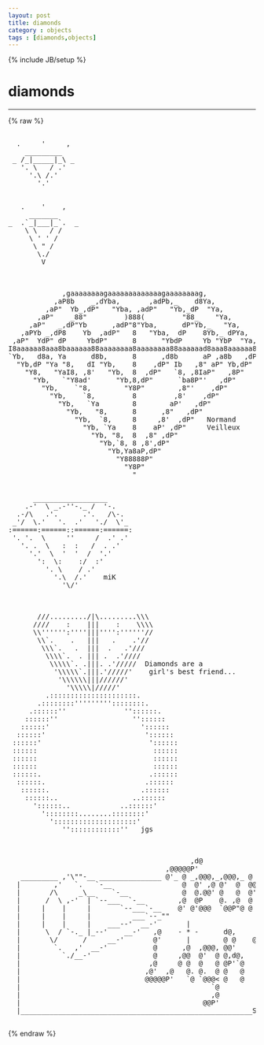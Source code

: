 ```yaml
---
layout: post
title: diamonds
category : objects
tags : [diamonds,objects]
---
```

{% include JB/setup %}
# diamonds
---
{% raw %}
<pre>

  .     &#039;     ,
    _________
 _ /_|_____|_\ _
   &#039;. \   / .&#039;
     &#039;.\ /.&#039;
       &#039;.&#039;


   .    &#039;    ,
     _______
_  .`_|___|_`.  _
    \ \   / /
     \ &#039; &#039; /
      \ &quot; /   
       \./
        V



             ,gaaaaaaaagaaaaaaaaaaaaagaaaaaaaag,
           ,aP8b    _,dYba,       ,adPb,_    d8Ya,
         ,aP&quot;  Yb_,dP&quot;   &quot;Yba, ,adP&quot;   &quot;Yb,_dP  &quot;Ya,
       ,aP&quot;    _88&quot;         )888(         &quot;88_    &quot;Ya,
     ,aP&quot;   _,dP&quot;Yb      ,adP&quot;8&quot;Yba,      dP&quot;Yb,_   &quot;Ya,
   ,aPYb _,dP8    Yb  ,adP&quot;   8   &quot;Yba,  dP    8Yb,_ dPYa,
 ,aP&quot;  YdP&quot; dP     YbdP&quot;      8      &quot;YbdP     Yb &quot;YbP  &quot;Ya,
I8aaaaaa8aaa8baaaaaa88aaaaaaaa8aaaaaaaa88aaaaaad8aaa8aaaaaa8I
`Yb,   d8a, Ya      d8b,      8      ,d8b      aP ,a8b   ,dP&#039;
  &quot;Yb,dP &quot;Ya &quot;8,   dI &quot;Yb,    8    ,dP&quot; Ib   ,8&quot; aP&quot; Yb,dP&quot;
    &quot;Y8,   &quot;YaI8, ,8&#039;   &quot;Yb,  8  ,dP&quot;   `8, ,8IaP&quot;   ,8P&quot;
      &quot;Yb,   `&quot;Y8ad&#039;      &quot;Yb,8,dP&quot;      `ba8P&quot;&#039;   ,dP&quot;
        &quot;Yb,    `&quot;8,        &quot;Y8P&quot;        ,8&quot;&#039;    ,dP&quot;
          &quot;Yb,    `8,         8         ,8&#039;    ,dP&quot;
            &quot;Yb,   `Ya        8        aP&#039;   ,dP&quot;
              &quot;Yb,   &quot;8,      8      ,8&quot;   ,dP&quot;
                &quot;Yb,  `8,     8     ,8&#039;  ,dP&quot;   Normand
                  &quot;Yb, `Ya    8    aP&#039; ,dP&quot;     Veilleux
                    &quot;Yb, &quot;8,  8  ,8&quot; ,dP&quot;
                      &quot;Yb,`8, 8 ,8&#039;,dP&quot;
                        &quot;Yb,Ya8aP,dP&quot;
                          &quot;Y88888P&quot;
                            &quot;Y8P&quot;
                              &quot;


      __________________
    .-&#039;  \ _.-&#039;&#039;-._ /  &#039;-.
  .-/\   .&#039;.      .&#039;.   /\-.
 _&#039;/  \.&#039;   &#039;.  .&#039;   &#039;./  \&#039;_
:======:======::======:======:  
 &#039;. &#039;.  \     &#039;&#039;     /  .&#039; .&#039;
   &#039;. .  \   :  :   /  . .&#039;
     &#039;.&#039;  \  &#039;  &#039;  /  &#039;.&#039;
       &#039;:  \:    :/  :&#039;
         &#039;. \    / .&#039;
           &#039;.\  /.&#039;    miK
             &#039;\/&#039;



       ///........./|\.........\\\
      ////    :    |||    :    \\\\
      \\&#039;&#039;&#039;&#039;&#039;&#039;:&#039;&#039;&#039;&#039;|||&#039;&#039;&#039;&#039;:&#039;&#039;&#039;&#039;&#039;&#039;//
       \\`.    .   |||   .    .&#039;//
        \\\`.   .  |||  .   .&#039;///
         \\\\`.  . ||| .  .&#039;////
          \\\\\`. .|||. .&#039;/////  Diamonds are a 
           &#039;\\\\\`.|||.&#039;/////&#039;    girl&#039;s best friend...
            &#039;\\\\\\|||//////&#039;
              &#039;\\\\\|/////&#039;  
         .:::::::::::::::::::::.
       .::::::::&#039;&#039;&#039;&#039;&#039;&#039;&#039;&#039;&#039;::::::::.
     .::::::&#039;&#039;              &#039;&#039;::::::.
    ::::::&#039;&#039;                  &#039;&#039;::::::
   ::::::&#039;                      &#039;:::::: 
  ::::::&#039;                        &#039;:::::: 
 ::::::&#039;                          &#039;::::::
 ::::::                            ::::::
 ::::::                            ::::::
 ::::::                            ::::::
 ::::::.                          .::::::
  ::::::.                        .::::::
   ::::::.                      .::::::
    ::::::..                  ..::::::
      &#039;::::::..            ..::::::&#039;
        &#039;::::::::........::::::::&#039;  
          &#039;::::::::::::::::::::&#039;
             &#039;&#039;::::::::::::&#039;&#039;   jgs



                                            ,d@
                                      ,@@@@@P&#039;
   _________ ,&#039;\&quot;&quot;-__ _______________ @&#039;_ @ _,@@@,_,@@@,_ @ @@@ _____
  |        ,&#039;   `.   `-__                 @  @&#039; ,@ @&#039;  @  @@&#039;        |
  |       /\     _\__    `-__             @  @.@@&#039; @   @  @&#039;         | ,@@
  |      /  \ ,-&#039;  | `--___  `-__        ,@  @P    @. ,@  @          | @&#039;
  |     |    |     |       `--___`-__    @&#039; @&#039;@@@  `@@P&quot;@ @          | @
  |     |    |     |          ___`--_&quot;&quot;                           ,@@, @@@
  |     |    |     |    ___--&#039;  __-&#039;       |                      @  @ @
  |      \  / `-._ |_--&#039;    __-&#039;   ,@    - * -      d@,     @     `@@&#039; @
  |       \/      /     __-&#039;       @&#039;      |        @ @    @@@@
  |        `.   ,&#039;  __-&#039;           @      ,@  ,@@@, @@&#039;     @      . | ,
  |          `./__-&#039;               @     ,@@  @&#039;  @ @,d@,   @     -- + --
  |                               ,@     @ @  @   @ @P&#039;`@   @      &#039; | `
  |                              ,@&#039;  ,@   @. @.  @ @   @   @.
  |                              @@@@@P&#039;   `@ `@@@&lt; @   @   `@@      |
  |                                              `@                  |
  |                                              ,@                  |
  |                                            @@P&#039;                  |
  |________________________________________________________Seal______|
 </pre>
{% endraw %}
